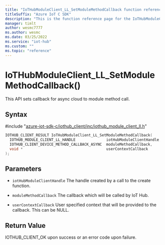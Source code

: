 ```yaml
---                             
title: "IoTHubModuleClient_LL_SetModuleMethodCallback function reference | Microsoft Docs" 
titleSuffix: "Azure IoT C SDK"            
description: "This is the function reference page for the IoTHubModuleClient_LL_SetModuleMethodCallback() function in the Azure IoT C SDK. This SDK is used with Azure IoT Hub and Azure IoT Hub Device Provisioning Service"            
manager: timlt                 
author: wesmc7777              
ms.author: wesmc               
ms.date: 03/25/2022                    
ms.service: "iot-hub"             
ms.custom: ""                
ms.topic: "reference"        
---                            
```


# IoTHubModuleClient_LL_SetModuleMethodCallback()

This API sets callback for async cloud to module method call.

## Syntax

\#include "[azure-iot-sdk-c/iothub_client/inc/iothub_module_client_ll.h](../iothub-module-client-ll-h.md)"  
```C
IOTHUB_CLIENT_RESULT IoTHubModuleClient_LL_SetModuleMethodCallback(
  IOTHUB_MODULE_CLIENT_LL_HANDLE              iotHubModuleClientHandle,
  IOTHUB_CLIENT_DEVICE_METHOD_CALLBACK_ASYNC  moduleMethodCallback,
  void *                                      userContextCallback
);
```

## Parameters
* `iotHubModuleClientHandle` The handle created by a call to the create function. 

* `moduleMethodCallback` The callback which will be called by IoT Hub. 

* `userContextCallback` User specified context that will be provided to the callback. This can be NULL.

## Return Value
IOTHUB_CLIENT_OK upon success or an error code upon failure.

